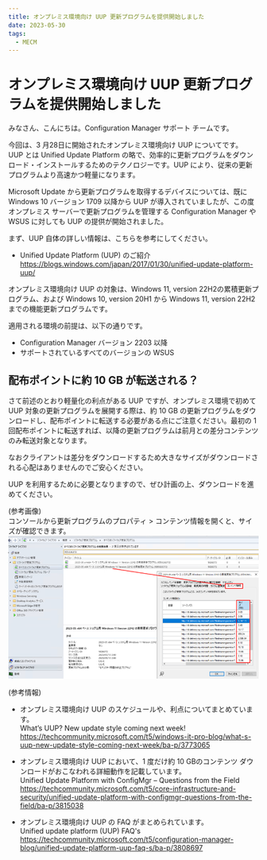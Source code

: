 ```yaml
---
title: オンプレミス環境向け UUP 更新プログラムを提供開始しました
date: 2023-05-30
tags:
  - MECM
---
```



# オンプレミス環境向け UUP 更新プログラムを提供開始しました

みなさん、こんにちは。Configuration Manager サポート チームです。

今回は、3 月28日に開始されたオンプレミス環境向け UUP についてです。
UUP とは Unified Update Platform の略で、効率的に更新プログラムをダウンロード・インストールするためのテクノロジーです。UUP により、従来の更新プログラムより高速かつ軽量になります。

Microsoft Update から更新プログラムを取得するデバイスについては、既に Windows 10 バージョン 1709 以降から UUP が導入されていましたが、この度オンプレミス サーバーで更新プログラムを管理する Configuration Manager や WSUS に対しても UUP の提供が開始されました。

まず、UUP 自体の詳しい情報は、こちらを参考にしてください。

- Unified Update Platform (UUP) のご紹介  
https://blogs.windows.com/japan/2017/01/30/unified-update-platform-uup/


オンプレミス環境向け UUP の対象は、Windows 11, version 22H2の累積更新プログラム、および Windows 10, version 20H1 から Windows 11, version 22H2 までの機能更新プログラムです。

適用される環境の前提は、以下の通りです。
- Configuration Manager バージョン 2203 以降
- サポートされているすべてのバージョンの WSUS  


##  配布ポイントに約 10 GB が転送される？
さて前述のとおり軽量化の利点がある UUP ですが、オンプレミス環境で初めて UUP 対象の更新プログラムを展開する際は、約 10 GB の更新プログラムをダウンロードし、配布ポイントに転送する必要がある点にご注意ください。最初の 1 回配布ポイントに転送すれば、以降の更新プログラムは前月との差分コンテンツのみ転送対象となります。

なおクライアントは差分をダウンロードするため大きなサイズがダウンロードされる心配はありませんのでご安心ください。

UUP を利用するために必要となりますので、ぜひ計画の上、ダウンロードを進めてください。

(参考画像)   
コンソールから更新プログラムのプロパティ > コンテンツ情報を開くと、サイズが確認できます。  
![image.png](.\20230530_01\1.png)




(参考情報)  
- オンプレミス環境向け UUP のスケジュールや、利点についてまとめています。  
What’s UUP? New update style coming next week!  
https://techcommunity.microsoft.com/t5/windows-it-pro-blog/what-s-uup-new-update-style-coming-next-week/ba-p/3773065

- オンプレミス環境向け UUP において、1 度だけ約 10 GBのコンテンツ ダウンロードがおこなわれる詳細動作を記載しています。  
Unified Update Platform with ConfigMgr – Questions from the Field
https://techcommunity.microsoft.com/t5/core-infrastructure-and-security/unified-update-platform-with-configmgr-questions-from-the-field/ba-p/3815038


- オンプレミス環境向け UUP の FAQ がまとめられています。  
Unified update platform (UUP) FAQ's  
https://techcommunity.microsoft.com/t5/configuration-manager-blog/unified-update-platform-uup-faq-s/ba-p/3808697
